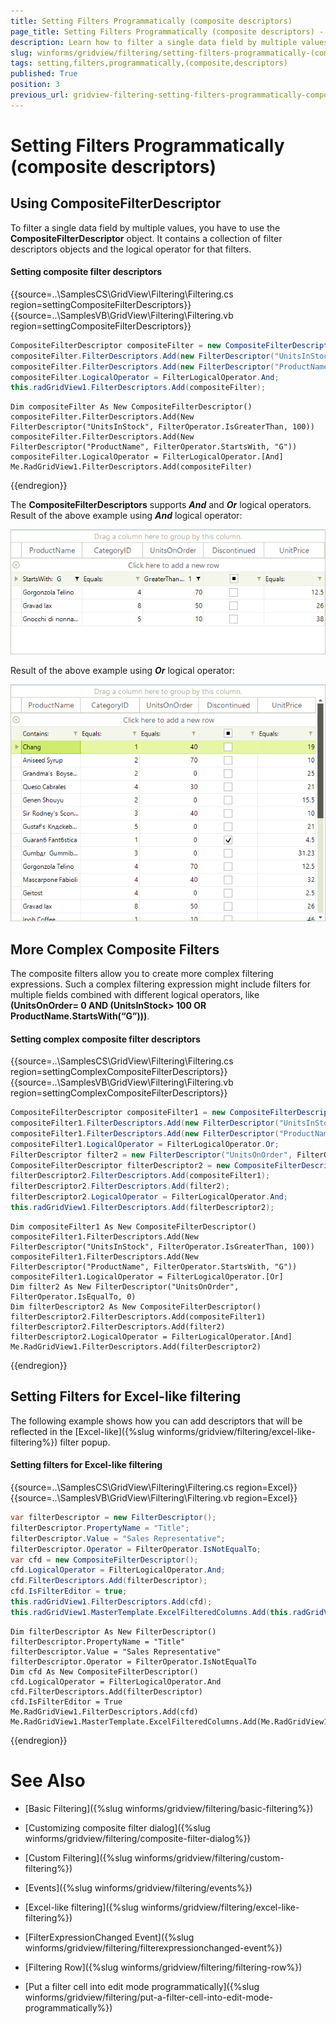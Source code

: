 ```yaml
---
title: Setting Filters Programmatically (composite descriptors)
page_title: Setting Filters Programmatically (composite descriptors) - WinForms GridView Control
description: Learn how to filter a single data field by multiple values in WinForms GridView by using the CompositeFilterDescriptor object.
slug: winforms/gridview/filtering/setting-filters-programmatically-(composite-descriptors)
tags: setting,filters,programmatically,(composite,descriptors)
published: True
position: 3
previous_url: gridview-filtering-setting-filters-programmatically-composite-descriptors
---
```


# Setting Filters Programmatically (composite descriptors)

## Using CompositeFilterDescriptor

To filter a single data field by multiple values, you have to use the __CompositeFilterDescriptor__ object. It contains a collection of filter descriptors objects and the logical operator for that filters.

#### Setting composite filter descriptors

{{source=..\SamplesCS\GridView\Filtering\Filtering.cs region=settingCompositeFilterDescriptors}} 
{{source=..\SamplesVB\GridView\Filtering\Filtering.vb region=settingCompositeFilterDescriptors}} 

````C#
CompositeFilterDescriptor compositeFilter = new CompositeFilterDescriptor();
compositeFilter.FilterDescriptors.Add(new FilterDescriptor("UnitsInStock", FilterOperator.IsGreaterThan, 100));
compositeFilter.FilterDescriptors.Add(new FilterDescriptor("ProductName", FilterOperator.StartsWith, "G"));
compositeFilter.LogicalOperator = FilterLogicalOperator.And;
this.radGridView1.FilterDescriptors.Add(compositeFilter);

````
````VB.NET
Dim compositeFilter As New CompositeFilterDescriptor()
compositeFilter.FilterDescriptors.Add(New FilterDescriptor("UnitsInStock", FilterOperator.IsGreaterThan, 100))
compositeFilter.FilterDescriptors.Add(New FilterDescriptor("ProductName", FilterOperator.StartsWith, "G"))
compositeFilter.LogicalOperator = FilterLogicalOperator.[And]
Me.RadGridView1.FilterDescriptors.Add(compositeFilter)

````

{{endregion}} 

The __CompositeFilterDescriptors__ supports *__And__* and *__Or__* logical operators. Result of the above example using *__And__* logical operator:

![gridview-filtering-setting-filters-programmatically-composite-descriptors 001](images/gridview-filtering-setting-filters-programmatically-composite-descriptors001.png)

Result of the above example using *__Or__* logical operator:

![gridview-filtering-setting-filters-programmatically-composite-descriptors 002](images/gridview-filtering-setting-filters-programmatically-composite-descriptors002.png)

## More Complex Composite Filters

The composite filters allow you to create more complex filtering expressions. Such a complex filtering expression might include filters for multiple fields combined with different logical operators, like __(UnitsOnOrder= 0 AND (UnitsInStock> 100 OR ProductName.StartsWith(“G”)))__.

#### Setting complex composite filter descriptors

{{source=..\SamplesCS\GridView\Filtering\Filtering.cs region=settingComplexCompositeFilterDescriptors}} 
{{source=..\SamplesVB\GridView\Filtering\Filtering.vb region=settingComplexCompositeFilterDescriptors}} 

````C#
CompositeFilterDescriptor compositeFilter1 = new CompositeFilterDescriptor();
compositeFilter1.FilterDescriptors.Add(new FilterDescriptor("UnitsInStock", FilterOperator.IsGreaterThan, 100));
compositeFilter1.FilterDescriptors.Add(new FilterDescriptor("ProductName", FilterOperator.StartsWith, "G"));
compositeFilter1.LogicalOperator = FilterLogicalOperator.Or;
FilterDescriptor filter2 = new FilterDescriptor("UnitsOnOrder", FilterOperator.IsEqualTo, 0);
CompositeFilterDescriptor filterDescriptor2 = new CompositeFilterDescriptor();
filterDescriptor2.FilterDescriptors.Add(compositeFilter1);
filterDescriptor2.FilterDescriptors.Add(filter2);
filterDescriptor2.LogicalOperator = FilterLogicalOperator.And;
this.radGridView1.FilterDescriptors.Add(filterDescriptor2);

````
````VB.NET
Dim compositeFilter1 As New CompositeFilterDescriptor()
compositeFilter1.FilterDescriptors.Add(New FilterDescriptor("UnitsInStock", FilterOperator.IsGreaterThan, 100))
compositeFilter1.FilterDescriptors.Add(New FilterDescriptor("ProductName", FilterOperator.StartsWith, "G"))
compositeFilter1.LogicalOperator = FilterLogicalOperator.[Or]
Dim filter2 As New FilterDescriptor("UnitsOnOrder", FilterOperator.IsEqualTo, 0)
Dim filterDescriptor2 As New CompositeFilterDescriptor()
filterDescriptor2.FilterDescriptors.Add(compositeFilter1)
filterDescriptor2.FilterDescriptors.Add(filter2)
filterDescriptor2.LogicalOperator = FilterLogicalOperator.[And]
Me.RadGridView1.FilterDescriptors.Add(filterDescriptor2)

````

{{endregion}} 

## Setting Filters for Excel-like filtering

The following example shows how you can add descriptors that will be reflected in the [Excel-like]({%slug winforms/gridview/filtering/excel-like-filtering%}) filter popup.

#### Setting filters for Excel-like filtering

{{source=..\SamplesCS\GridView\Filtering\Filtering.cs region=Excel}} 
{{source=..\SamplesVB\GridView\Filtering\Filtering.vb region=Excel}}
````C#
var filterDescriptor = new FilterDescriptor();
filterDescriptor.PropertyName = "Title";
filterDescriptor.Value = "Sales Representative";
filterDescriptor.Operator = FilterOperator.IsNotEqualTo;
var cfd = new CompositeFilterDescriptor();
cfd.LogicalOperator = FilterLogicalOperator.And;
cfd.FilterDescriptors.Add(filterDescriptor);
cfd.IsFilterEditor = true;
this.radGridView1.FilterDescriptors.Add(cfd);
this.radGridView1.MasterTemplate.ExcelFilteredColumns.Add(this.radGridView1.Columns["Title"]);

````
````VB.NET
Dim filterDescriptor As New FilterDescriptor()
filterDescriptor.PropertyName = "Title"
filterDescriptor.Value = "Sales Representative"
filterDescriptor.Operator = FilterOperator.IsNotEqualTo
Dim cfd As New CompositeFilterDescriptor()
cfd.LogicalOperator = FilterLogicalOperator.And
cfd.FilterDescriptors.Add(filterDescriptor)
cfd.IsFilterEditor = True
Me.RadGridView1.FilterDescriptors.Add(cfd)
Me.RadGridView1.MasterTemplate.ExcelFilteredColumns.Add(Me.RadGridView1.Columns("Title"))

```` 



{{endregion}} 

# See Also
* [Basic Filtering]({%slug winforms/gridview/filtering/basic-filtering%})

* [Customizing composite filter dialog]({%slug winforms/gridview/filtering/composite-filter-dialog%})

* [Custom Filtering]({%slug winforms/gridview/filtering/custom-filtering%})

* [Events]({%slug winforms/gridview/filtering/events%})

* [Excel-like filtering]({%slug winforms/gridview/filtering/excel-like-filtering%})

* [FilterExpressionChanged Event]({%slug winforms/gridview/filtering/filterexpressionchanged-event%})

* [Filtering Row]({%slug winforms/gridview/filtering/filtering-row%})

* [Put a filter cell into edit mode programmatically]({%slug winforms/gridview/filtering/put-a-filter-cell-into-edit-mode-programmatically%})

